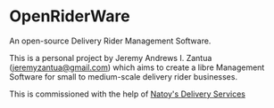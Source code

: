 # OpenRiderWare

An open-source Delivery Rider Management Software.

This is a personal project by Jeremy Andrews I. Zantua (jeremyzantua@gmail.com) which aims to create a libre Management Software for small to medium-scale delivery rider businesses.

This is commissioned with the help of [Natoy's Delivery Services](https://web.facebook.com/NatoysDeliveryServices)